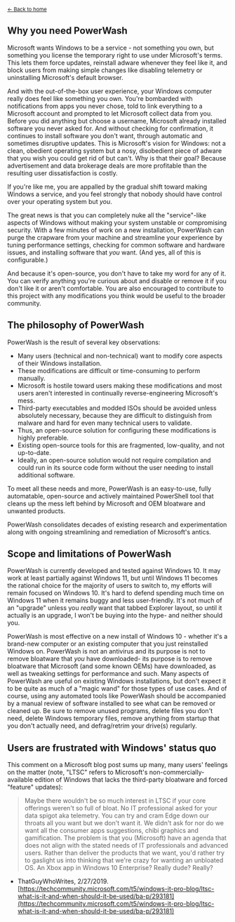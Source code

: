 <sup>[← Back to home](https://publicsatanicvoid.github.io/WindowsPowerWash/)</sup>

## Why you need PowerWash

Microsoft wants Windows to be a service - not something you own, but something you license the temporary right to use under Microsoft's terms. This lets them force updates, reinstall adware whenever they feel like it, and block users from making simple changes like disabling telemetry or uninstalling Microsoft's default browser.

And with the out-of-the-box user experience, your Windows computer really does feel like something you own. You're bombarded with notifications from apps you never chose, told to link everything to a Microsoft account and prompted to let Microsoft collect data from you. Before you did anything but choose a username, Microsoft already installed software you never asked for. And without checking for confirmation, it continues to install software you don't want, through automatic and sometimes disruptive updates. This is Microsoft's vision for Windows: not a clean, obedient operating system but a nosy, disobedient piece of adware that you wish you could get rid of but can't. Why is that their goal? Because advertisement and data brokerage deals are more profitable than the resulting user dissatisfaction is costly.

If you're like me, you are appalled by the gradual shift toward making Windows a service, and you feel strongly that nobody should have control over your operating system but _you_.

The great news is that you can completely nuke all the "service"-like aspects of Windows without making your system unstable or compromising security. With a few minutes of work on a new installation, PowerWash can purge the crapware from your machine and streamline your experience by tuning performance settings, checking for common software and hardware issues, and installing software that _you_ want. (And yes, all of this is configurable.)

And because it's open-source, you don't have to take my word for any of it. You can verify anything you're curious about and disable or remove it if you don't like it or aren't comfortable. You are also encouraged to contribute to this project with any modifications you think would be useful to the broader community.


## The philosophy of PowerWash

PowerWash is the result of several key observations:

* Many users (technical and non-technical) want to modify core aspects of their Windows installation.
* These modifications are difficult or time-consuming to perform manually.
* Microsoft is hostile toward users making these modifications and most users aren't interested in continually reverse-engineering Microsoft's mess.
* Third-party executables and modded ISOs should be avoided unless absolutely necessary, because they are difficult to distinguish from malware and hard for even many technical users to validate.
* Thus, an open-source solution for configuring these modifications is highly preferable.
* Existing open-source tools for this are fragmented, low-quality, and not up-to-date.
* Ideally, an open-source solution would not require compilation and could run in its source code form without the user needing to install additional software.

To meet all these needs and more, PowerWash is an easy-to-use, fully automatable, open-source and actively maintained PowerShell tool that cleans up the mess left behind by Microsoft and OEM bloatware and unwanted products.

PowerWash consolidates decades of existing research and experimentation along with ongoing streamlining and remediation of Microsoft's antics.


## Scope and limitations of PowerWash

PowerWash is currently developed and tested against Windows 10. It may work at least partially against Windows 11, but until Windows 11 becomes the rational choice for the majority of users to switch to, my efforts will remain focused on Windows 10. It's hard to defend spending much time on Windows 11 when it remains buggy and less user-friendly. It's not much of an "upgrade" unless you _really_ want that tabbed Explorer layout, so until it actually is an upgrade, I won't be buying into the hype- and neither should you.

PowerWash is most effective on a new install of Windows 10 - whether it's a brand-new computer or an existing computer that you just reinstalled Windows on. PowerWash is not an antivirus and its purpose is not to remove bloatware that _you_ have downloaded- its purpose is to remove bloatware that Microsoft (and some known OEMs) have downloaded, as well as tweaking settings for performance and such. Many aspects of PowerWash are useful on existing Windows installations, but don't expect it to be quite as much of a "magic wand" for those types of use cases. And of course, using any automated tools like PowerWash should be accompanied by a manual review of software installed to see what can be removed or cleaned up. Be sure to remove unused programs, delete files you don't need, delete Windows temporary files, remove anything from startup that you don't actually need, and defrag/retrim your drive(s) regularly.


## Users are frustrated with Windows' status quo

This comment on a Microsoft blog post sums up many, many users' feelings on the matter (note, "LTSC" refers to Microsoft's non-commercially-available edition of Windows that lacks the third-party bloatware and forced "feature" updates):

> Maybe there wouldn't be so much interest in LTSC if your core offerings weren't so full of bloat. No IT professional asked for your data spigot aka telemetry. You can try and cram Edge down our throats all you want but we don't want it. We didn't ask for nor do we want all the consumer apps suggestions, chibi graphics and gamification. The problem is that you (Microsoft) have an agenda that does not align with the stated needs of IT professionals and advanced users. Rather than deliver the products that we want, you'd rather try to gaslight us into thinking that we're crazy for wanting an unbloated OS. An Xbox app in Windows 10 Enterprise? Really dude? Really?
- ThatGuyWhoWrites, 2/27/2019. [https://techcommunity.microsoft.com/t5/windows-it-pro-blog/ltsc-what-is-it-and-when-should-it-be-used/ba-p/293181](https://techcommunity.microsoft.com/t5/windows-it-pro-blog/ltsc-what-is-it-and-when-should-it-be-used/ba-p/293181)
